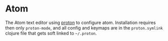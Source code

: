 # Atom
The Atom text editor using [proton](https://github.com/dvcrn/proton) to configure atom. Installation requires then only `proton-mode`, and all config and keymaps are in the `proton.symlink` clojure file that gets soft linked to `~/.proton`.
